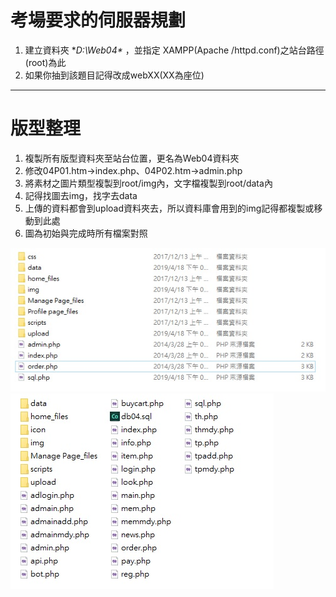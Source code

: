 # 考場要求的伺服器規劃

1. 建立資料夾 **D:\Web04\** ，並指定 XAMPP\(Apache /httpd.conf\)之站台路徑\(root\)為此
2. 如果你抽到該題目記得改成webXX\(XX為座位\)

---

# 版型整理

1. 複製所有版型資料夾至站台位置，更名為Web04資料夾
2. 修改04P01.htm-&gt;index.php、04P02.htm-&gt;admin.php
3. 將素材之圖片類型複製到root/img內，文字檔複製到root/data內
4. 記得找圖去img，找字去data
5. 上傳的資料都會到upload資料夾去，所以資料庫會用到的img記得都複製或移動到此處
6. 圖為初始與完成時所有檔案對照

![](/web03/assets/01.jpg)![](/web04/assets/02.jpg)

